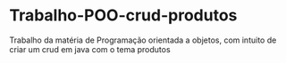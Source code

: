 # Trabalho-POO-crud-produtos
Trabalho da matéria de Programação orientada a objetos, com intuito de criar um crud em java com o tema produtos
